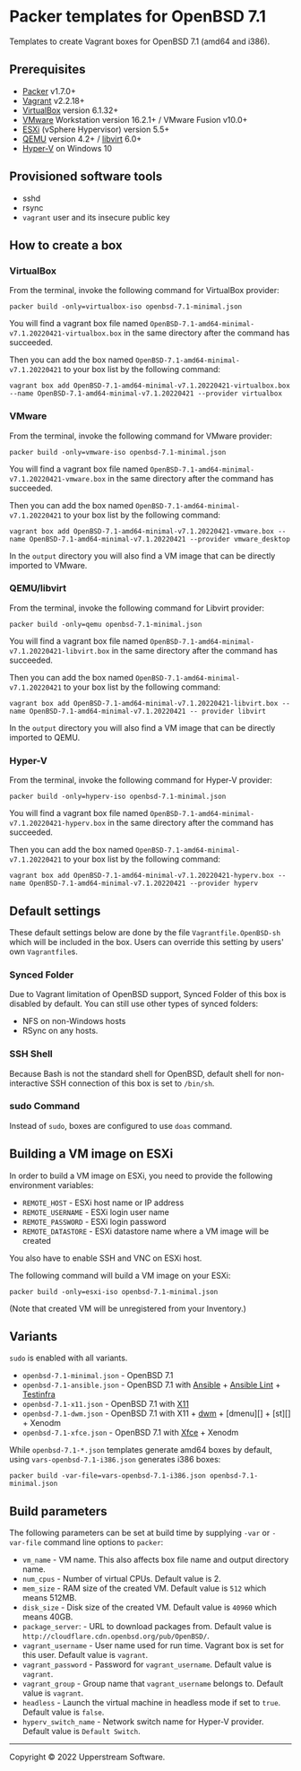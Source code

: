 # Packer templates for OpenBSD 7.1

Templates to create Vagrant boxes for OpenBSD 7.1 (amd64 and i386).

## Prerequisites

* [Packer][] v1.7.0+
* [Vagrant][] v2.2.18+
* [VirtualBox][] version 6.1.32+
* [VMware][] Workstation version 16.2.1+ / VMware Fusion v10.0+
* [ESXi][] (vSphere Hypervisor) version 5.5+
* [QEMU][] version 4.2+ / [libvirt][] 6.0+
* [Hyper-V][] on Windows 10

[ESXi]:
  http://www.vmware.com/products/vsphere-hypervisor
  "Free VMware vSphere Hypervisor, Free Virtualization (ESXi)"
[Hyper-V]:
  https://docs.microsoft.com/en-us/virtualization/hyper-v-on-windows/about/
  "Introduction to Hyper-V on Windows 10 | Microsoft Docs"
[libvirt]:
  https://libvirt.org/ "libvirt: The virtualization API"
[Packer]:
  https://www.packer.io/ "Packer by HashiCorp"
[QEMU]:
  https://www.qemu.org/ "QEMU"
[Vagrant]:
  https://www.vagrantup.com/ "Vagrant"
[VirtualBox]:
  https://www.virtualbox.org/ "Oracle VM VirtualBox"
[VMware]:
  http://www.vmware.com/
  "VMware Virtualization for Desktop &amp; Server, Application, Public &amp; Hybrid Clouds"

## Provisioned software tools

* sshd
* rsync
* `vagrant` user and its insecure public key

## How to create a box

### VirtualBox

From the terminal, invoke the following command for VirtualBox provider:

    packer build -only=virtualbox-iso openbsd-7.1-minimal.json

You will find a vagrant box file named `OpenBSD-7.1-amd64-minimal-v7.1.20220421-virtualbox.box`
in the same directory after the command has succeeded.

Then you can add the box named `OpenBSD-7.1-amd64-minimal-v7.1.20220421`
to your box list by the following command:

    vagrant box add OpenBSD-7.1-amd64-minimal-v7.1.20220421-virtualbox.box --name OpenBSD-7.1-amd64-minimal-v7.1.20220421 --provider virtualbox

### VMware

From the terminal, invoke the following command for VMware provider:

    packer build -only=vmware-iso openbsd-7.1-minimal.json

You will find a vagrant box file named `OpenBSD-7.1-amd64-minimal-v7.1.20220421-vmware.box`
in the same directory after the command has succeeded.

Then you can add the box named `OpenBSD-7.1-amd64-minimal-v7.1.20220421`
to your box list by the following command:

    vagrant box add OpenBSD-7.1-amd64-minimal-v7.1.20220421-vmware.box --name OpenBSD-7.1-amd64-minimal-v7.1.20220421 --provider vmware_desktop

In the `output` directory you will also find a VM image that can be
directly imported to VMware.

### QEMU/libvirt

From the terminal, invoke the following command for Libvirt provider:

    packer build -only=qemu openbsd-7.1-minimal.json

You will find a vagrant box file named `OpenBSD-7.1-amd64-minimal-v7.1.20220421-libvirt.box`
in the same directory after the command has succeeded.

Then you can add the box named `OpenBSD-7.1-amd64-minimal-v7.1.20220421`
to your box list by the following command:

    vagrant box add OpenBSD-7.1-amd64-minimal-v7.1.20220421-libvirt.box --name OpenBSD-7.1-amd64-minimal-v7.1.20220421 -- provider libvirt

In the `output` directory you will also find a VM image that can be
directly imported to QEMU.

### Hyper-V

From the terminal, invoke the following command for Hyper-V provider:

    packer build -only=hyperv-iso openbsd-7.1-minimal.json

You will find a vagrant box file named `OpenBSD-7.1-amd64-minimal-v7.1.20220421-hyperv.box`
in the same directory after the command has succeeded.

Then you can add the box named `OpenBSD-7.1-amd64-minimal-v7.1.20220421`
to your box list by the following command:

    vagrant box add OpenBSD-7.1-amd64-minimal-v7.1.20220421-hyperv.box --name OpenBSD-7.1-amd64-minimal-v7.1.20220421 --provider hyperv

## Default settings

These default settings below are done by the file
`Vagrantfile.OpenBSD-sh` which will be included in the box.  Users can
override this setting by users' own `Vagrantfile`s.

### Synced Folder

Due to Vagrant limitation of OpenBSD support, Synced Folder of this box
is disabled by default.
You can still use other types of synced folders:

* NFS on non-Windows hosts
* RSync on any hosts.

### SSH Shell

Because Bash is not the standard shell for OpenBSD, default shell for
non-interactive SSH connection of this box is set to `/bin/sh`.

### sudo Command

Instead of `sudo`, boxes are configured to use `doas` command.

## Building a VM image on ESXi

In order to build a VM image on ESXi, you need to provide the following
environment variables:

* `REMOTE_HOST` - ESXi host name or IP address
* `REMOTE_USERNAME` - ESXi login user name
* `REMOTE_PASSWORD` - ESXi login password
* `REMOTE_DATASTORE` - ESXi datastore name where a VM image will be
  created

You also have to enable SSH and VNC on ESXi host.

The following command will build a VM image on your ESXi:

    packer build -only=esxi-iso openbsd-7.1-minimal.json

(Note that created VM will be unregistered from your Inventory.)

## Variants

`sudo` is enabled with all variants.

* `openbsd-7.1-minimal.json` - OpenBSD 7.1
* `openbsd-7.1-ansible.json` - OpenBSD 7.1 with [Ansible][] +
  [Ansible Lint][] + [Testinfra][]
* `openbsd-7.1-x11.json` - OpenBSD 7.1 with [X11][]
* `openbsd-7.1-dwm.json` - OpenBSD 7.1 with X11 + [dwm][] + [dmenu][] +
  [st][] + Xenodm
* `openbsd-7.1-xfce.json` - OpenBSD 7.1 with [Xfce][] + Xenodm

While `openbsd-7.1-*.json` templates generate amd64 boxes by default,
using `vars-openbsd-7.1-i386.json` generates i386 boxes:

    packer build -var-file=vars-openbsd-7.1-i386.json openbsd-7.1-minimal.json

[Ansible]: https://www.ansible.com/ "Ansible is Simple IT Automation"
[Ansible Lint]: https://docs.ansible.com/ansible-lint/
  "Ansible Lint Documentation &mdash; Ansible Documentation"
[dwm]: http://dwm.suckless.org/
  "suckless.org dwm - dynamic window manager"
[Testinfra]: https://testinfra.readthedocs.io/en/latest/
  "Testinfra test your infrastructure &#8212; testinfra 3.2.1.dev2+g672a064.d20191006 documentation"
[X11]: https://www.x.org/wiki/ "X.Org"
[Xfce]: http://www.xfce.org/ "Xfce Desktop Environment"

## Build parameters

The following parameters can be set at build time by supplying `-var` or
`-var-file` command line options to `packer`:

* `vm_name` - VM name.  This also affects box file name and output
  directory name.
* `num_cpus` - Number of virtual CPUs.  Default value is 2.
* `mem_size` - RAM size of the created VM.  Default value is `512`
  which means 512MB.
* `disk_size` - Disk size of the created VM.  Default value is `40960`
  which means 40GB.
* `package_server`: - URL to download packages from.  Default value is
  `http://cloudflare.cdn.openbsd.org/pub/OpenBSD/`.
* `vagrant_username` - User name used for run time.  Vagrant box is set
  for this user.  Default value is `vagrant`.
* `vagrant_password` - Password for `vagrant_username`.  Default value
  is `vagrant`.
* `vagrant_group` - Group name that `vagrant_username` belongs to.
  Default value is `vagrant`.
* `headless` - Launch the virtual machine in headless mode if set to
  `true`.  Default value is `false`.
* `hyperv_switch_name` - Network switch name for Hyper-V provider.
  Default value is `Default Switch`.

- - -

Copyright &copy; 2022 Upperstream Software.
